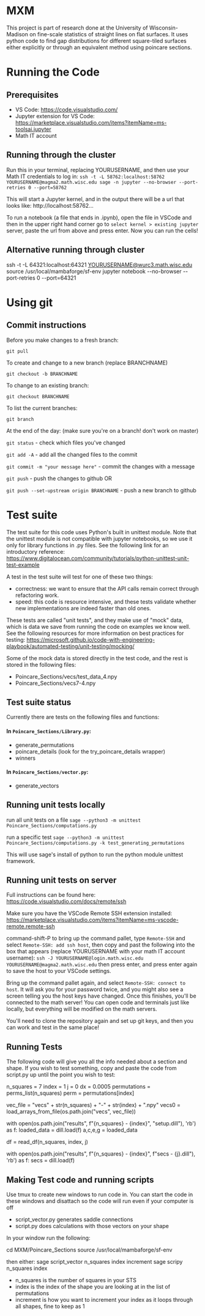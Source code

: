 # MXM
This project is part of research done at the University of Wisconsin-Madison on fine-scale statistics of straight lines on flat surfaces. It uses python code to find gap distributions for different square-tiled surfaces either explicitly or through an equivalent method using poincare sections.

# Running the Code
## Prerequisites 
- VS Code: https://code.visualstudio.com/
- Jupyter extension for VS Code: https://marketplace.visualstudio.com/items?itemName=ms-toolsai.jupyter
- Math IT account 


## Running through the cluster
Run this in your terminal, replacing YOURUSERNAME, and then use your Math IT credentials to log in:
`ssh -t -L 58762:localhost:58762 YOURUSERNAME@magma2.math.wisc.edu sage -n jupyter --no-browser --port-retries 0 --port=58762`

This will start a Jupyter kernel, and in the output there will be a url that looks like: http://localhost:58762... 

To run a notebook (a file that ends in .ipynb), open the file in VSCode and then in the upper right hand corner go to 
`select kernel > existing jupyter` server, paste the url from above and press enter. Now you can run the cells!

## Alternative running through cluster
ssh -t -L 64321:localhost:64321 YOURUSERNAME@wurc3.math.wisc.edu
source /usr/local/mambaforge/sf-env
jupyter notebook --no-browser --port-retries 0 --port=64321

# Using git 
## Commit instructions
Before you make changes to a fresh branch:  

`git pull` 

To create and change to a new branch (replace BRANCHNAME)  

`git checkout -b BRANCHNAME`

To change to an existing branch:  

`git checkout BRANCHNAME`

To list the current branches:  

`git branch`

At the end of the day: (make sure you're on a branch! don't work on master)  

`git status` - check which files you've changed

`git add -A` - add all the changed files to the commit

`git commit -m "your message here"` - commit the changes with a message  

`git push` - push the changes to github OR

`git push --set-upstream origin BRANCHNAME` - push a new branch to github


# Test suite
The test suite for this code uses Python's built in unittest module. Note that 
the unittest module is not compatible with jupyter notebooks, so we use it only
for library functions in .py files. See the following link for an introductory 
reference:
https://www.digitalocean.com/community/tutorials/python-unittest-unit-test-example

A test in the test suite will test for one of these two things:
- correctness: we want to ensure that the API calls remain correct through 
  refactoring work.
- speed: this code is resource intensive, and these tests validate whether new 
  implementations are indeed faster than old ones.

These tests are called "unit tests", and they make use of "mock" data, which is 
data we save from running the code on examples we know well. See the following 
resources for more information on best practices for testing: https://microsoft.github.io/code-with-engineering-playbook/automated-testing/unit-testing/mocking/  

Some of the mock data is stored directly in the test code, and the rest is stored
in the following files:
- Poincare_Sections/vecs/test_data_4.npy
- Poincare_Sections/vecs7-4.npy

## Test suite status
Currently there are tests on the following files and functions:
#### In `Poincare_Sections/Library.py`:
- generate_permutations
- poincare_details (look for the try_poincare_details wrapper)
- winners
#### In `Poincare_Sections/vector.py`:
- generate_vectors

## Running unit tests locally
run all unit tests on a file
`sage --python3 -m unittest Poincare_Sections/computations.py`

run a specific test
`sage --python3 -m unittest Poincare_Sections/computations.py -k test_generating_permutations`

This will use sage's install of python to run the python module unittest framework.

## Running unit tests on server
Full instructions can be found here: https://code.visualstudio.com/docs/remote/ssh

Make sure you have the VSCode Remote SSH extension installed: https://marketplace.visualstudio.com/items?itemName=ms-vscode-remote.remote-ssh

command-shift-P to bring up the command pallet, type `Remote-SSH` and select `Remote-SSH: add ssh host`, then 
copy and past the following into the box that appears (replace YOURUSERNAME with your math IT account username):
```ssh -J YOURUSERNAME@login.math.wisc.edu YOURUSERNAME@magma2.math.wisc.edu```
then press enter, and press enter again to save the host to your VSCode settings.

Bring up the command pallet again, and select `Remote-SSH: connect to host`. It will ask you for your password twice, and you might also see a screen telling you the host keys have changed. Once this finishes, you'll be connected to the math server! You can open code and terminals just like locally, but everything will be modified on the math servers.

You'll need to clone the repository again and set up git keys, and then you can work and test in the same place! 


## Running Tests
The following code will give you all the info needed about a section and shape. If you wish to test something,
copy and paste the code from script.py up until the point you wish to test:

n_squares = 7
index = 1
j = 0
dx = 0.0005
permutations = perms_list(n_squares)
perm = permutations[index]

vec_file = "vecs" + str(n_squares) + "-" + str(index) + ".npy"
vecs0 = load_arrays_from_file(os.path.join("vecs", vec_file))

with open(os.path.join("results", f"{n_squares} - {index}", "setup.dill"), 'rb') as f:
    loaded_data = dill.load(f)
a,c,e,g = loaded_data

df = read_df(n_squares, index, j)

with open(os.path.join("results", f"{n_squares} - {index}", f"secs - {j}.dill"), 'rb') as f:
    secs = dill.load(f)

## Making Test code and running scripts
Use tmux to create new windows to run code in. You can start the code in these windows and disattach so the code will run even if your computer is off
- script_vector.py generates saddle connections
- script.py does calculations with those vectors on your shape

In your window run the following:

cd MXM/Poincare_Sections
source /usr/local/mambaforge/sf-env

then either:
sage script_vector n_squares index increment
sage scripy n_squares index

- n_squares is the number of squares in your STS
- index is the index of the shape you are looking at in the list of permutations
- increment is how you want to increment your index as it loops through all shapes, fine to keep as 1
